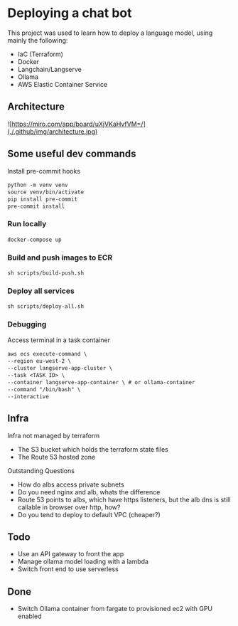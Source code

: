 # Deploying a chat bot

This project was used to learn how to deploy a language model, using mainly the following:
 - IaC (Terraform)
 - Docker
 - Langchain/Langserve
 - Ollama
 - AWS Elastic Container Service

## Architecture

![https://miro.com/app/board/uXjVKaHvfVM=/](./.github/img/architecture.jpg)

## Some useful dev commands

Install pre-commit hooks
```
python -m venv venv
source venv/bin/activate
pip install pre-commit
pre-commit install
```

### Run locally

```
docker-compose up
```

### Build and push images to ECR

```
sh scripts/build-push.sh
```

### Deploy all services
```
sh scripts/deploy-all.sh
```

### Debugging

Access terminal in a task container

```
aws ecs execute-command \
--region eu-west-2 \
--cluster langserve-app-cluster \
--task <TASK ID> \
--container langserve-app-container \ # or ollama-container
--command "/bin/bash" \
--interactive
```

## Infra

Infra not managed by terraform
- The S3 bucket which holds the terraform state files
- The Route 53 hosted zone

Outstanding Questions
- How do albs access private subnets
- Do you need nginx and alb, whats the difference
- Route 53 points to albs, which have https listeners, but the alb dns is still callable in browser over http, how?
- Do you tend to deploy to default VPC (cheaper?)


## Todo

- Use an API gateway to front the app
- Manage ollama model loading with a lambda
- Switch front end to use serverless

## Done
- Switch Ollama container from fargate to provisioned ec2 with GPU enabled
